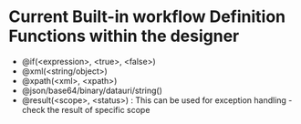 # Current Built-in workflow Definition Functions within the designer

* @if(\<expression\>, \<true\>, \<false\>)
* @xml(\<string/object\>)
* @xpath(\<xml\>, \<xpath\>)
* @json/base64/binary/datauri/string()
* @result(\<scope\>, \<status\>) : This can be used for exception handling - check the result of specific scope
